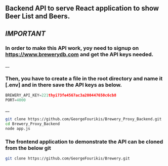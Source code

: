 ## Backend API to serve React application to show Beer List and Beers.
## *IMPORTANT*
### In order to make this API work, yoy need to signup on https://www.brewerydb.com and get the API keys needed.
__
### Then, you have to create a file in the root directory and name it [.env] and in there save the API keys as below.
```js
BREWERY_API_KEY=221thyi73fe4567ac3a200447650c6cb8
PORT=4000
```
__
```sh
git clone https://github.com/GeorgeFourikis/Brewery_Proxy_Backend.git
cd Brewery_Proxy_Backend
node app.js
```

### The frontend application to demonstrate the API can be cloned from the below git
```sh
git clone https://github.com/GeorgeFourikis/Brewery.git
```
